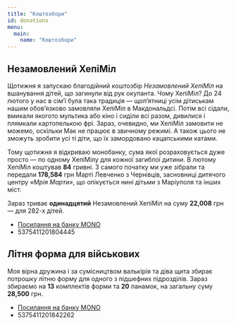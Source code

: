 ```yaml
---
title: "Коштозбори"
id: donations
menu:
  main:
    name: "Коштозбори"
---
```


## Незамовлений ХепіМіл

Щотижня я запускаю благодійний коштозбір *Незамовлений ХепіМіл* на вшанування дітей, що загинули від рук окупанта. Чому ХепіМіл? До 24 лютого у нас в сім’ї була така традиція — щоп’ятниці усім дітиськам нашим обов’язково замовляли ХепіМіл в Макдональдсі. Потім всі сідали, вмикали якогото мультика або кіно і сиділи всі разом, дивилися і плямкали картопелькою фрі. Зараз, очевидно, ми ХепіМіл замовити не можемо, оскільки Мак не працює в звичному режимі. А також цього не зможуть зробити усі ті діти, що їх замордовано кацапськими катами.

Тому щотижня я відкриваю монобанку, сума якої розраховується дуже просто — по одному ХепіМілу для кожної загиблої дитини. В лютому ХепіМіл коштував **84** гривні. З самого початку ми уже зібрали та передали **178,584** грн Марті Левченко з Чернівців, засновниці дитячого центру *«Мрія Марти»*, що опікується нині дітьми з Маріуполя та інших міст. 

Зараз триває **одинадцятий** Незамовлений ХепіМіл на суму **22,008** грн — для 282-х дітей.


- <a class="icon-link" href="https://send.monobank.ua/jar/2W1rxtLZB7" target="_blank" rel="noopener noreferrer">Посилання на банку MONO</a>
- 5375411201804445

## Літня форма для військових

Моя вірна дружина і за сумісництвом валькірія та діва щита збирає потрошку літню форму для одного з підшефних підрозділів. Зараз збираємо на **13** комплектів форми та **20** панамок, на загальну суму **28,500** грн.

- <a class="icon-link" href="https://send.monobank.ua/jar/4fFdaMWaRh" target="_blank" rel="noopener noreferrer">Посилання на банку MONO</a>
- 5375411201842262